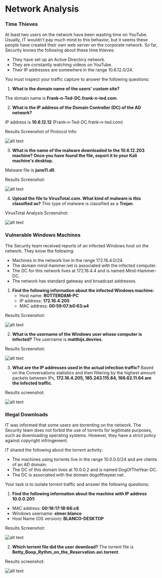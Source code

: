 # Network Analysis

### Time Thieves
At least two users on the network have been wasting time on YouTube. Usually, IT wouldn't pay much mind to this behavior, but it seems these people have created their own web server on the corporate network. So far, Security knows the following about these time thieves:

- They have set up an Active Directory network.
- They are constantly watching videos on YouTube.
- Their IP addresses are somewhere in the range 10.6.12.0/24.

You must inspect your traffic capture to answer the following questions:

1. **What is the domain name of the users' custom site?**

The domain name is **Frank-n-Ted-DC.frank-n-ted.com**.

2. **What is the IP address of the Domain Controller (DC) of the AD network?**

IP address is **10.6.12.12** (Frank-n-Ted-DC.frank-n-ted.com)

Results Screenshot of Protocol Info:

![alt text](https://github.com/ynottruly/UCR-Cybersecurity-Final-Engagement/blob/main/Images/DCIP.png)

3. **What is the name of the malware downloaded to the 10.6.12.203 machine? Once you have found the file, export it to your Kali machine's desktop.**

Malware file is **june11.dll**.

Results Screenshot:

![alt text](https://github.com/ynottruly/UCR-Cybersecurity-Final-Engagement/blob/main/Images/malwarefile.png)

4. **Upload the file to VirusTotal.com. What kind of malware is this classified as?**
This type of malware is classified as a **Trojan**.

VirusTotal Analysis Screenshot:

![alt text](https://github.com/ynottruly/UCR-Cybersecurity-Final-Engagement/blob/main/Images/virustotal.png)

### Vulnerable Windows Machines
The Security team received reports of an infected Windows host on the network. They know the following:

- Machines in the network live in the range 172.16.4.0/24.
- The domain mind-hammer.net is associated with the infected computer.
- The DC for this network lives at 172.16.4.4 and is named Mind-Hammer-DC.
- The network has standard gateway and broadcast addresses.

1. **Find the following information about the infected Windows machine:**
    - Host name: **ROTTERDAM-PC**
    - IP address: **172.16.4.205**
    - MAC address: **00:59:07:b0:63:a4**

Results Screenshot:

![alt text](https://github.com/ynottruly/UCR-Cybersecurity-Final-Engagement/blob/main/Images/infectedwindowshost.png)

2. **What is the username of the Windows user whose computer is infected?**
The username is **matthijs.devries**.

Results Screenshot:

![alt text](https://github.com/ynottruly/UCR-Cybersecurity-Final-Engagement/blob/main/Images/windowsuser.png)

3. **What are the IP addresses used in the actual infection traffic?**
Based on the Conversations statistics and then filtering by the highest amount packets between IPs, **172.16.4.205, 185.243.115.84, 166.62.11.64 are the infected traffic**.

Results screenshot:

![alt text](https://github.com/ynottruly/UCR-Cybersecurity-Final-Engagement/blob/main/Images/infectiontraffic.png)

### Illegal Downloads
IT was informed that some users are torrenting on the network. The Security team does not forbid the use of torrents for legitimate purposes, such as downloading operating systems. However, they have a strict policy against copyright infringement.

IT shared the following about the torrent activity:
- The machines using torrents live in the range 10.0.0.0/24 and are clients of an AD domain.
- The DC of this domain lives at 10.0.0.2 and is named DogOfTheYear-DC.
- The DC is associated with the domain dogoftheyear.net.

Your task is to isolate torrent traffic and answer the following questions:

1. **Find the following information about the machine with IP address 10.0.0.201:**
- MAC address: **00:16:17:18:66:c8**
- Windows username: **elmer.blanco**
- Host Name (OS version): **BLANCO-DESKTOP**

Results Screenshot:

![alt text](https://github.com/ynottruly/UCR-Cybersecurity-Final-Engagement/blob/main/Images/elmer.png)


2. **Which torrent file did the user download?**
The torrent file is **Betty_Boop_Rythm_on_the_Reservation.avi.torrent**.

Results screenshot:

![alt text](https://github.com/ynottruly/UCR-Cybersecurity-Final-Engagement/blob/main/Images/bettyboop.png)
